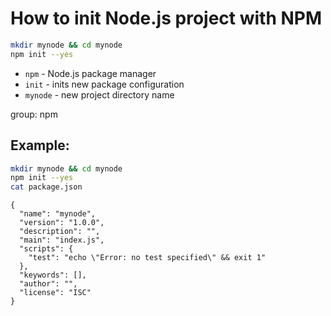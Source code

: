 # How to init Node.js project with NPM

```bash
mkdir mynode && cd mynode
npm init --yes
```

- `npm` - Node.js package manager
- `init` - inits new package configuration
- `mynode` - new project directory name 

group: npm

## Example: 
```bash
mkdir mynode && cd mynode
npm init --yes
cat package.json
```
```
{
  "name": "mynode",
  "version": "1.0.0",
  "description": "",
  "main": "index.js",
  "scripts": {
    "test": "echo \"Error: no test specified\" && exit 1"
  },
  "keywords": [],
  "author": "",
  "license": "ISC"
}
```

